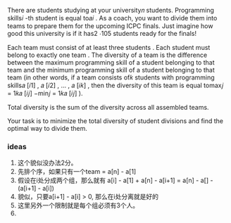 There are students studying at your university𝑛
students. Programming skills𝑖
-th student is equal to𝑎𝑖
. As a coach, you want to divide them into teams to prepare them for the upcoming ICPC finals. Just imagine how good this university is if it has2 ⋅105
students ready for the finals!

Each team must consist of at least three students . Each student must belong to exactly one team . The diversity of a team is the difference between the maximum programming skill of a student belonging to that team and the minimum programming skill of a student belonging to that team (in other words, if a team consists of𝑘
students with programming skills𝑎 [𝑖1] , 𝑎 [𝑖2] , … , 𝑎 [𝑖𝑘]
, then the diversity of this team is equal tomax𝑗 = 1𝑘𝑎 [𝑖𝑗] −min𝑗 = 1𝑘𝑎 [𝑖𝑗]
).

Total diversity is the sum of the diversity across all assembled teams.

Your task is to minimize the total diversity of student divisions and find the optimal way to divide them.

### ideas
1. 这个貌似没办法2分。
2. 先排个序，如果只有一个team = a[n] - a[1]
3. 假设在i处分成两个组，那么就有 a[i] - a[1] + a[n] - a[i+1] = a[n] - a[] - (a[i+1] - a[i])
4. 貌似，只要a[i+1] - a[i] > 0, 那么在i处分离就是好的
5. 这里另外一个限制就是每个组必须有3个人。
6. 